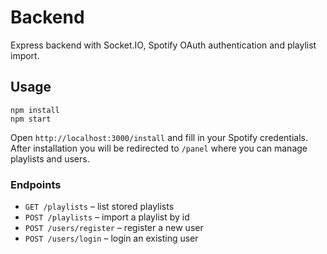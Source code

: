 # Backend

Express backend with Socket.IO, Spotify OAuth authentication and playlist import.

## Usage

```
npm install
npm start
```

Open `http://localhost:3000/install` and fill in your Spotify credentials.
After installation you will be redirected to `/panel` where you can manage playlists and users.

### Endpoints

- `GET /playlists` – list stored playlists
- `POST /playlists` – import a playlist by id
- `POST /users/register` – register a new user
- `POST /users/login` – login an existing user

